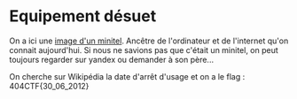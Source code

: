 # Equipement désuet

On a ici une [image d'un minitel](http://image). Ancêtre de l'ordinateur et de l'internet qu'on connait aujourd'hui.
Si nous ne savions pas que c'était un minitel, on peut toujours regarder sur yandex ou demander à son père...

On cherche sur Wikipédia la date d'arrêt d'usage et on a le flag : 404CTF{30_06_2012} 
